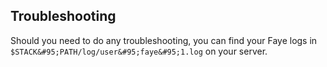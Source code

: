 ## Troubleshooting
Should you need to do any troubleshooting, you can find your Faye logs in `$STACK&#95;PATH/log/user&#95;faye&#95;1.log` on your server.
